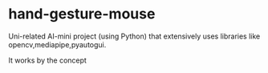 # hand-gesture-mouse
Uni-related AI-mini project (using Python) that extensively uses libraries like opencv,mediapipe,pyautogui.

It works by the concept 
